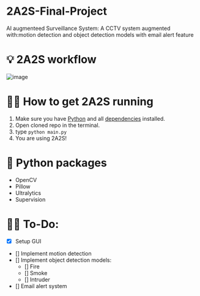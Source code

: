 # 2A2S-Final-Project
AI augmenteed Surveillance System: A CCTV system augmented with:motion detection and object detection models with email alert feature

# 💡 2A2S workflow
![image](https://github.com/NaufalGhifari/2A2S-Final-Project/assets/85378958/3342d3cb-7e46-465d-b2ee-10f04d8b4d4e)

# 👨‍💻 How to get 2A2S running
1. Make sure you have [Python](https://www.python.org/downloads/) and all [dependencies](https://github.com/NaufalGhifari/2A2S-Final-Project/tree/main#python-packages) installed.
2. Open cloned repo in the terminal.
3. type ```python main.py```
4. You are using 2A2S!

# 🐍 Python packages
- OpenCV
- Pillow
- Ultralytics
- Supervision

# 👷‍♂️ To-Do:
- [x] Setup GUI
- [] Implement motion detection
- [] Implement object detection models:
  - [] Fire
  - [] Smoke
  - [] Intruder
- [] Email alert system
